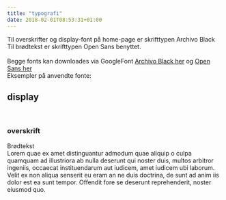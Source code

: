 ```yaml
---
title: "typografi"
date: 2018-02-01T08:53:31+01:00
---
```


Til overskrifter og display-font på home-page er skrifttypen Archivo Black<br>
Til brødtekst er skrifttypen Open Sans benyttet.
<br><br>
Begge fonts kan downloades via GoogleFont [Archivo Black her](https://fonts.google.com/specimen/Archivo+Black) og [Open Sans her](https://fonts.google.com/specimen/Open+Sans)
<br>
Eksempler på anvendte fonte:

<h2 class="eksempel">display</h2>
<br>
<h3 class="eksempel2">overskrift</h3>

<p>Brødtekst<br>Lorem quae ex amet distinguantur admodum quae aliquip o culpa quamquam ad 
illustriora ab nulla deserunt qui noster duis, multos arbitror ingeniis, 
occaecat instituendarum aut iudicem, amet iudicem ubi laborum.
Velit ex non aliqua senserit eu eram an ne duis doctrina, de sunt ad anim iis dolor est ea sunt tempor. Offendit fore se deserunt reprehenderit, noster eiusmod quo.</p>
